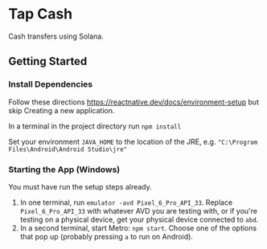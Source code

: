 # Tap Cash
Cash transfers using Solana.

## Getting Started

### Install Dependencies
Follow these directions https://reactnative.dev/docs/environment-setup but skip Creating a new application.

In a terminal in the project directory run `npm install`

Set your environment `JAVA_HOME` to the location of the JRE, e.g. `"C:\Program Files\Android\Android Studio\jre"`

### Starting the App (Windows)
You must have run the setup steps already.

1. In one terminal, run `emulator -avd Pixel_6_Pro_API_33`. Replace `Pixel_6_Pro_API_33` with whatever AVD you are testing with, or if you're
testing on a physical device, get your physical device connected to `abd`.
2. In a second terminal, start Metro: `npm start`. Choose one
of the options that pop up (probably pressing `a` to run on Android).

